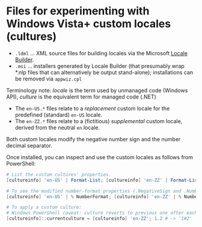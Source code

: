 # Files for experimenting with Windows Vista+ custom locales (cultures)

* `.ldml` ... XML source files for building locales via the Microsoft [Locale Builder](https://www.microsoft.com/en-us/download/details.aspx?id=41158).
* `.msi` ... installers generated by Locale Builder (that presumably wrap *.nlp files that can alternatively be output stand-alone); installations can be removed via `appwiz.cpl`

Terminology note: _locale_ is the term used by unmanaged code (Windows API), _culture_ is the equivalent term for managed code (.NET)

* The `en-US.*` files relate to a _replacement_ custom locale for the predefined (standard) `en-US` locale.
* The `en-ZZ.*` files relate to a (fictitious) _supplemental_ custom locale, derived from the neutral `en` locale.

Both custom locales modify the negative number sign and the number decimal separator.

Once installed, you can inspect and use the custom locales as follows from PowerShell:

```powershell
# List the custom cultures' properties.
[cultureinfo] 'en-US' | Format-List; [cultureinfo] 'en-ZZ' | Format-List

# To see the modified number-format properties (.NegativeSign and .NumberDecimalSepator):
[cultureinfo] 'en-US' | % NumberFormat; [cultureinfo] 'en-ZZ' | % NumberFormat

# To apply a custom culture:
# Windows PowerShell caveat: culture reverts to previous one after each command line.
[cultureinfo]::currentculture = [cultureinfo] 'en-ZZ'; 1.2 # -> '1#2'
```
